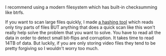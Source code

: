 I recommend using a modern filesystem which has built-in checksumming like btrfs.

If you want to scan large files quickly, I made [a hashing tool](https://github.com/chapmanjacobd/library#file-subcommands) which reads only tiny parts of files BUT anything that does a quick scan like this won't really help solve the problem that you want to solve. You have to read all the data in order to detect small bit-flips and corruption. It takes time to read 14TB of data. But luckily, if you are only storing video files they tend to be pretty forgiving so I wouldn't worry too much.
